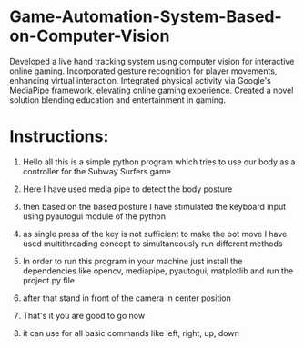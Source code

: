 # Game-Automation-System-Based-on-Computer-Vision
Developed a live hand tracking system using computer vision for interactive online gaming. Incorporated gesture recognition for player movements, enhancing virtual interaction. Integrated physical activity via Google's MediaPipe framework, elevating online gaming experience. Created a novel solution blending education and entertainment in gaming.

# Instructions:

  1) Hello all this is a simple python program which tries to use our body as a controller for the Subway Surfers game
  
  2) Here I have used media pipe to detect the body posture
  
  3) then based on the based posture I have stimulated the keyboard input using pyautogui module of the python
  
  4) as single press of the key is not sufficient to make the bot move I have used multithreading concept to simultaneously run different methods
  
  5) In order to run this program in your machine just install the dependencies like opencv, mediapipe, pyautogui, matplotlib and run the project.py file
  
  6) after that stand in front of the camera in center position
  
  7) That's it you are good to go now
  
  8) it can use for all basic commands like left, right, up, down

